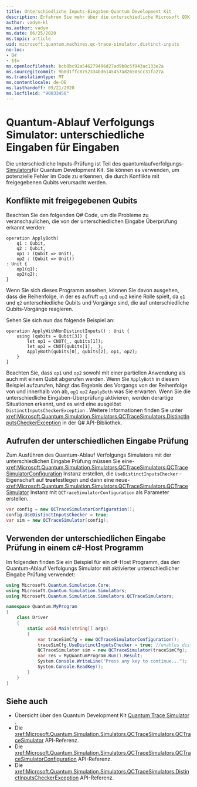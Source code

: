 ```yaml
---
title: Unterschiedliche Inputs-Eingaben-Quantum Development Kit
description: Erfahren Sie mehr über die unterschiedliche Microsoft QDK-Eingaben-Prüfung, die den Quantum-Ablauf Verfolgungs Simulator verwendet, um Ihren Q# Code auf potenzielle Konflikte mit freigegebenen Qubits zu überprüfen
author: vadym-kl
ms.author: vadym
ms.date: 06/25/2020
ms.topic: article
uid: microsoft.quantum.machines.qc-trace-simulator.distinct-inputs
no-loc:
- Q#
- $$v
ms.openlocfilehash: bcb0bc92a546279496d27ad9b8c5f943ac133e2a
ms.sourcegitcommit: 9b0d1ffc8752334bd6145457a826505cc31fa27a
ms.translationtype: MT
ms.contentlocale: de-DE
ms.lasthandoff: 09/21/2020
ms.locfileid: "90833458"
---
```

# <a name="quantum-trace-simulator-distinct-inputs-checker"></a>Quantum-Ablauf Verfolgungs Simulator: unterschiedliche Eingaben für Eingaben

Die unterschiedliche Inputs-Prüfung ist Teil des quantumlaufverfolgungs- [Simulators](xref:microsoft.quantum.machines.qc-trace-simulator.intro)für Quantum Development Kit. Sie können es verwenden, um potenzielle Fehler im Code zu erkennen, die durch Konflikte mit freigegebenen Qubits verursacht werden. 

## <a name="conflicts-with-shared-qubits"></a>Konflikte mit freigegebenen Qubits

Beachten Sie den folgenden Q# Code, um die Probleme zu veranschaulichen, die von der unterschiedlichen Eingabe Überprüfung erkannt werden:

```qsharp
operation ApplyBoth(
    q1 : Qubit,
    q2 : Qubit,
    op1 : (Qubit => Unit),
    op2 : (Qubit => Unit))
: Unit {
    op1(q1);
    op2(q2);
}
```

Wenn Sie sich dieses Programm ansehen, können Sie davon ausgehen, dass die Reihenfolge, in der es aufruft `op1` und `op2` keine Rolle spielt, da `q1` und `q2` unterschiedliche Qubits und Vorgänge sind, die auf unterschiedliche Qubits-Vorgänge reagieren. 

Sehen Sie sich nun das folgende Beispiel an:

```qsharp
operation ApplyWithNonDistinctInputs() : Unit {
    using (qubits = Qubit[3]) {
        let op1 = CNOT(_, qubits[1]);
        let op2 = CNOT(qubits[1], _);
        ApplyBoth(qubits[0], qubits[2], op1, op2);
    }
}
```

Beachten Sie, dass `op1` und `op2` sowohl mit einer partiellen Anwendung als auch mit einem Qubit abgerufen werden. Wenn Sie `ApplyBoth` in diesem Beispiel aufzurufen, hängt das Ergebnis des Vorgangs von der Reihenfolge von und innerhalb von ab, `op1` `op2` `ApplyBoth` was Sie erwarten. Wenn Sie die unterschiedliche Eingaben-Überprüfung aktivieren, werden derartige Situationen erkannt, und es wird eine ausgelöst `DistinctInputsCheckerException` . Weitere Informationen finden Sie unter <xref:Microsoft.Quantum.Simulation.Simulators.QCTraceSimulators.DistinctInputsCheckerException> in der Q# API-Bibliothek.

## <a name="invoking-the-distinct-inputs-checker"></a>Aufrufen der unterschiedlichen Eingabe Prüfung

Zum Ausführen des Quantum-Ablauf Verfolgungs Simulators mit der unterschiedlichen Eingabe Prüfung müssen Sie eine- <xref:Microsoft.Quantum.Simulation.Simulators.QCTraceSimulators.QCTraceSimulatorConfiguration> Instanz erstellen, die `UseDistinctInputsChecker` -Eigenschaft auf **true**festlegen und dann eine neue- <xref:Microsoft.Quantum.Simulation.Simulators.QCTraceSimulators.QCTraceSimulator> Instanz mit `QCTraceSimulatorConfiguration` als Parameter erstellen. 

```csharp
var config = new QCTraceSimulatorConfiguration();
config.UseDistinctInputsChecker = true;
var sim = new QCTraceSimulator(config);
```

## <a name="using-the-distinct-inputs-checker-in-a-c-host-program"></a>Verwenden der unterschiedlichen Eingabe Prüfung in einem c#-Host Programm

Im folgenden finden Sie ein Beispiel für ein c#-Host Programm, das den Quantum-Ablauf Verfolgungs Simulator mit aktivierter unterschiedlicher Eingabe Prüfung verwendet:

```csharp
using Microsoft.Quantum.Simulation.Core;
using Microsoft.Quantum.Simulation.Simulators;
using Microsoft.Quantum.Simulation.Simulators.QCTraceSimulators;

namespace Quantum.MyProgram
{
    class Driver
    {
        static void Main(string[] args)
        {
            var traceSimCfg = new QCTraceSimulatorConfiguration();
            traceSimCfg.UseDistinctInputsChecker = true; //enables distinct inputs checker
            QCTraceSimulator sim = new QCTraceSimulator(traceSimCfg);
            var res = MyQuantumProgram.Run().Result;
            System.Console.WriteLine("Press any key to continue...");
            System.Console.ReadKey();
        }
    }
}
```

## <a name="see-also"></a>Siehe auch

- Übersicht über den Quantum Development Kit [Quantum Trace Simulator](xref:microsoft.quantum.machines.qc-trace-simulator.intro) .
- Die <xref:Microsoft.Quantum.Simulation.Simulators.QCTraceSimulators.QCTraceSimulator> API-Referenz.
- Die <xref:Microsoft.Quantum.Simulation.Simulators.QCTraceSimulators.QCTraceSimulatorConfiguration> API-Referenz.
- Die <xref:Microsoft.Quantum.Simulation.Simulators.QCTraceSimulators.DistinctInputsCheckerException> API-Referenz.
